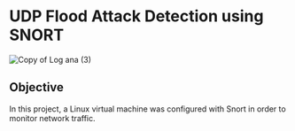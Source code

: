 # UDP Flood Attack Detection using SNORT

![Copy of Log ana (3)](https://github.com/emeka789/NetworkMonitoring/assets/99328320/12b140ee-7427-4784-91a5-9e651159a340)

## Objective
In this project, a Linux virtual machine was configured with Snort in order to monitor network traffic.
